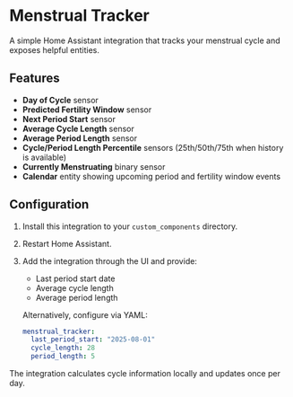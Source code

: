 # Menstrual Tracker

A simple Home Assistant integration that tracks your menstrual cycle and exposes helpful entities.

## Features

- **Day of Cycle** sensor
- **Predicted Fertility Window** sensor
- **Next Period Start** sensor
- **Average Cycle Length** sensor
- **Average Period Length** sensor
- **Cycle/Period Length Percentile** sensors (25th/50th/75th when history is available)
- **Currently Menstruating** binary sensor
- **Calendar** entity showing upcoming period and fertility window events

## Configuration

1. Install this integration to your `custom_components` directory.
2. Restart Home Assistant.
3. Add the integration through the UI and provide:
   - Last period start date
   - Average cycle length
   - Average period length

   Alternatively, configure via YAML:

   ```yaml
   menstrual_tracker:
     last_period_start: "2025-08-01"
     cycle_length: 28
     period_length: 5
   ```

The integration calculates cycle information locally and updates once per day.
